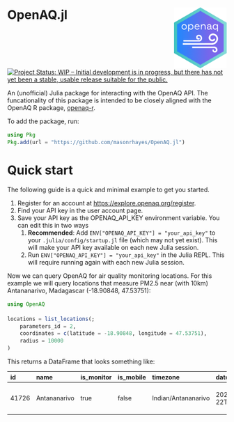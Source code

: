 
# OpenAQ.jl  <img src="docs/src/assets/logo.png" align="right" alt="openaq hex logo" style="height: 140px;"/>

[![Project Status: WIP – Initial development is in progress, but there has not yet been a stable, usable release suitable for the public.](https://www.repostatus.org/badges/latest/wip.svg)](https://www.repostatus.org/#wip)

An (unofficial) Julia package for interacting with the OpenAQ API. The funcationality of this package is intended to be closely aligned with the OpenAQ R package, [openaq-r](https://github.com/openaq/openaq-r/).


To add the package, run:

```julia
using Pkg
Pkg.add(url = "https://github.com/masonrhayes/OpenAQ.jl")
```

# Quick start

The following guide is a quick and minimal example to get you started.

1. Register for an account at https://explore.openaq.org/register.
2. Find your API key in the user account page.
3. Save your API key as the OPENAQ_API_KEY environment variable. You can edit this in two ways
    1. **Recommended**: Add `ENV["OPENAQ_API_KEY"] = "your_api_key"` to your `.julia/config/startup.jl` file (which may not yet exist). This will make your API key available on each new Julia session.
    2. Run `ENV["OPENAQ_API_KEY"] = "your_api_key"` in the Julia REPL. This will require running again with each new Julia session.

Now we can query OpenAQ for air quality monitoring locations. For this example we will query locations that measure PM2.5 near (with 10km) Antananarivo, Madagascar (-18.90848, 47.53751):

```julia
using OpenAQ 

locations = list_locations(;
    parameters_id = 2, 
    coordinates = c(latitude = -18.90848, longitude = 47.53751),
    radius = 10000
)
```

This returns a DataFrame that looks something like:

| id       | name         | is_monitor | is_mobile | timezone         | datetime_first      | sensors                           | datetime_last       | bounds                            | country_id | country_name | country_iso | latitude | longitude | owner_id | owner_name                               | provider_id | provider_name |
| :------- | :------------- | :--------- | :-------- | :--------------- | :------------------ | :-------------------------------- | :------------------ | :------------------------------- | :--------- | :---------- | :-------- | :------- | :-------- | :------- | :-------------------------------------- | :---------- | :------------- |
| 41726    | Antananarivo  | true       | false     | Indian/Antananarivo | 2020-12-22T07:00:00 | Dict[Dict{String, Any}("name"=>"… | 2025-03-04T12:00:00 | [47.5375, -18.9085, 47.5375, -18…        | 182         | Madagascar   | MG          | -18.9085   | 47.5375        | 4          | Unknown Governmental Organization | 119        | AirNow         |

